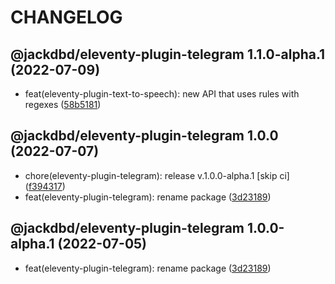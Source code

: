 # CHANGELOG

## @jackdbd/eleventy-plugin-telegram 1.1.0-alpha.1 (2022-07-09)

* feat(eleventy-plugin-text-to-speech): new API that uses rules with regexes ([58b5181](https://github.com/jackdbd/undici/commit/58b5181))

## @jackdbd/eleventy-plugin-telegram 1.0.0 (2022-07-07)

* chore(eleventy-plugin-telegram): release v.1.0.0-alpha.1 [skip ci] ([f394317](https://github.com/jackdbd/undici/commit/f394317))
* feat(eleventy-plugin-telegram): rename package ([3d23189](https://github.com/jackdbd/undici/commit/3d23189))

## @jackdbd/eleventy-plugin-telegram 1.0.0-alpha.1 (2022-07-05)

* feat(eleventy-plugin-telegram): rename package ([3d23189](https://github.com/jackdbd/undici/commit/3d23189))
